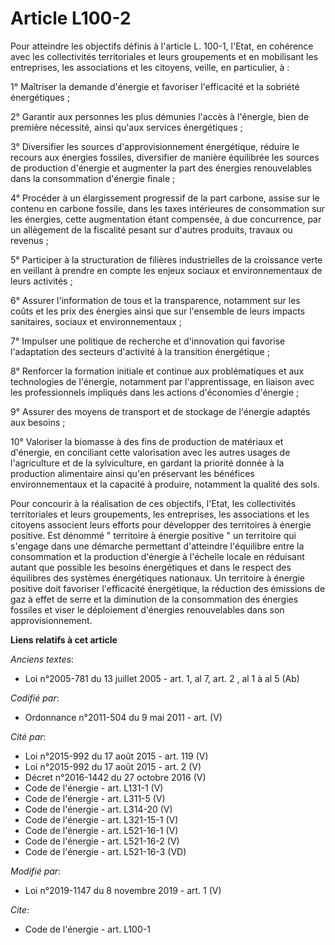 # Article L100-2

Pour atteindre les objectifs définis à l'article L. 100-1, l'Etat, en cohérence avec les collectivités territoriales et leurs
groupements et en mobilisant les entreprises, les associations et les citoyens, veille, en particulier, à :

1° Maîtriser la demande d'énergie et favoriser l'efficacité et la sobriété énergétiques ;

2° Garantir aux personnes les plus démunies l'accès à l'énergie, bien de première nécessité, ainsi qu'aux services
énergétiques ;

3° Diversifier les sources d'approvisionnement énergétique, réduire le recours aux énergies fossiles, diversifier de manière
équilibrée les sources de production d'énergie et augmenter la part des énergies renouvelables dans la consommation d'énergie
finale ;

4° Procéder à un élargissement progressif de la part carbone, assise sur le contenu en carbone fossile, dans les taxes
intérieures de consommation sur les énergies, cette augmentation étant compensée, à due concurrence, par un allègement de la
fiscalité pesant sur d'autres produits, travaux ou revenus ;

5° Participer à la structuration de filières industrielles de la croissance verte en veillant à prendre en compte les enjeux
sociaux et environnementaux de leurs activités ;

6° Assurer l'information de tous et la transparence, notamment sur les coûts et les prix des énergies ainsi que sur
l'ensemble de leurs impacts sanitaires, sociaux et environnementaux ;

7° Impulser une politique de recherche et d'innovation qui favorise l'adaptation des secteurs d'activité à la transition
énergétique ;

8° Renforcer la formation initiale et continue aux problématiques et aux technologies de l'énergie, notamment par
l'apprentissage, en liaison avec les professionnels impliqués dans les actions d'économies d'énergie ;

9° Assurer des moyens de transport et de stockage de l'énergie adaptés aux besoins ;

10° Valoriser la biomasse à des fins de production de matériaux et d'énergie, en conciliant cette valorisation avec les
autres usages de l'agriculture et de la sylviculture, en gardant la priorité donnée à la production alimentaire ainsi qu'en
préservant les bénéfices environnementaux et la capacité à produire, notamment la qualité des sols.

Pour concourir à la réalisation de ces objectifs, l'Etat, les collectivités territoriales et leurs groupements, les
entreprises, les associations et les citoyens associent leurs efforts pour développer des territoires à énergie positive. Est
dénommé " territoire à énergie positive " un territoire qui s'engage dans une démarche permettant d'atteindre l'équilibre
entre la consommation et la production d'énergie à l'échelle locale en réduisant autant que possible les besoins énergétiques
et dans le respect des équilibres des systèmes énergétiques nationaux. Un territoire à énergie positive doit favoriser
l'efficacité énergétique, la réduction des émissions de gaz à effet de serre et la diminution de la consommation des énergies
fossiles et viser le déploiement d'énergies renouvelables dans son approvisionnement.

**Liens relatifs à cet article**

_Anciens textes_:

  - Loi n°2005-781 du 13 juillet 2005 - art. 1, al 7, art. 2 , al 1 à al 5  (Ab)

_Codifié par_:

  - Ordonnance n°2011-504 du 9 mai 2011 - art. (V)

_Cité par_:

  - Loi n°2015-992 du 17 août 2015 - art. 119 (V)
  - Loi n°2015-992 du 17 août 2015 - art. 2 (V)
  - Décret n°2016-1442 du 27 octobre 2016 (V)
  - Code de l'énergie - art. L131-1 (V)
  - Code de l'énergie - art. L311-5 (V)
  - Code de l'énergie - art. L314-20 (V)
  - Code de l'énergie - art. L321-15-1 (V)
  - Code de l'énergie - art. L521-16-1 (V)
  - Code de l'énergie - art. L521-16-2 (V)
  - Code de l'énergie - art. L521-16-3 (VD)

_Modifié par_:

  - Loi n°2019-1147 du 8 novembre 2019 - art. 1 (V)

_Cite_:

  - Code de l'énergie - art. L100-1
